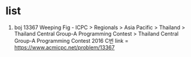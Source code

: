 # list #
1. boj 13367 Weeping Fig - ICPC > Regionals > Asia Pacific > Thailand > Thailand Central Group-A Programming Contest > Thailand Central Group-A Programming Contest 2016 C번
   link = https://www.acmicpc.net/problem/13367
